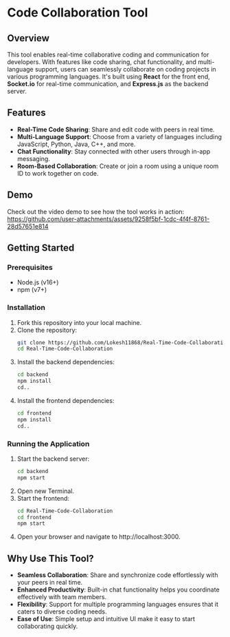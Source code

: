 # Code Collaboration Tool

## Overview
This tool enables real-time collaborative coding and communication for developers. With features like code sharing, chat functionality, and multi-language support, users can seamlessly collaborate on coding projects in various programming languages. It's built using **React** for the front end, **Socket.io** for real-time communication, and **Express.js** as the backend server.

## Features
- **Real-Time Code Sharing**: Share and edit code with peers in real time.
- **Multi-Language Support**: Choose from a variety of languages including JavaScript, Python, Java, C++, and more.
- **Chat Functionality**: Stay connected with other users through in-app messaging.
- **Room-Based Collaboration**: Create or join a room using a unique room ID to work together on code.

## Demo
Check out the video demo to see how the tool works in action: 
https://github.com/user-attachments/assets/9258f5bf-1cdc-4f4f-8761-28d57651e814
## Getting Started

### Prerequisites
- Node.js (v16+)
- npm (v7+)

### Installation
1. Fork this repository into your local machine.
2. Clone the repository:
   ```bash
   git clone https://github.com/Lokesh11868/Real-Time-Code-Collaboration.git
   cd Real-Time-Code-Collaboration
3. Install the backend dependencies:
   ```bash
   cd backend
   npm install
   cd..
4. Install the frontend dependencies:
   ```bash
   cd frontend
   npm install
   cd..
### Running the Application
1. Start the backend server:
   ```bash
   cd backend
   npm start
2. Open new Terminal.
3. Start the frontend:
   ```bash
   cd Real-Time-Code-Collaboration
   cd frontend
   npm start
4. Open your browser and navigate to http://localhost:3000.

## Why Use This Tool?

- **Seamless Collaboration**: Share and synchronize code effortlessly with your peers in real time.
- **Enhanced Productivity**: Built-in chat functionality helps you coordinate effectively with team members.
- **Flexibility**: Support for multiple programming languages ensures that it caters to diverse coding needs.
- **Ease of Use**: Simple setup and intuitive UI make it easy to start collaborating quickly.




